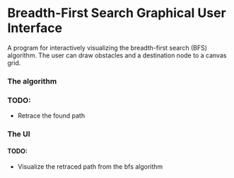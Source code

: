 # Breadth-First Search Graphical User Interface
A program for interactively visualizing the breadth-first search (BFS) algorithm. The user can draw obstacles and a destination node to a canvas grid.

### The algorithm
### TODO:
- Retrace the found path

### The UI
#### TODO:
- Visualize the retraced path from the bfs algorithm